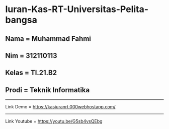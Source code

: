 # Iuran-Kas-RT-Universitas-Pelita-bangsa

Nama    = Muhammad Fahmi
----------------------------
Nim     = 312110113
----------------------------
Kelas   = TI.21.B2
----------------------------
Prodi   = Teknik Informatika
----------------------------

-------------------------------------------------------------------------------------------------------------------------------------------------------------------------

Link Demo = https://kasiuranrt.000webhostapp.com/

-----------
Link Youtube = https://youtu.be/G5sb4vsQEbg
